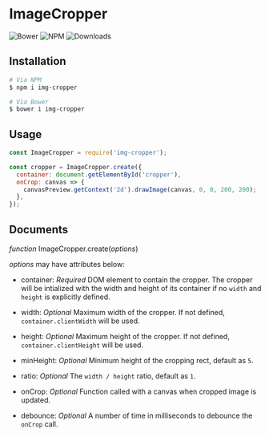 ImageCropper
===
![Bower](https://img.shields.io/bower/v/img-cropper.svg)
![NPM](https://img.shields.io/npm/v/img-cropper.svg)
![Downloads](https://img.shields.io/npm/dt/img-cropper.svg)

Installation
---
``` sh
# Via NPM
$ npm i img-cropper

# Via Bower
$ bower i img-cropper
```

Usage
---
``` js
const ImageCropper = require('img-cropper');

const cropper = ImageCropper.create({
  container: document.getElementById('cropper'),
  onCrop: canvas => {
    canvasPreview.getContext('2d').drawImage(canvas, 0, 0, 200, 200);
  },
});
```

Documents
---
*function* ImageCropper.create(*options*)

*options* may have attributes below:

  * container: *Required* DOM element to contain the cropper. The cropper will be intialized with the width and height of its container if no `width` and `height` is explicitly defined.

  * width: *Optional* Maximum width of the cropper. If not defined, `container.clientWidth` will be used.

  * height: *Optional* Maximum height of the cropper. If not defined, `container.clientHeight` will be used.

  * minHeight: *Optional* Minimum height of the cropping rect, default as `5`.

  * ratio: *Optional* The `width / height` ratio, default as `1`.

  * onCrop: *Optional* Function called with a canvas when cropped image is updated.

  * debounce: *Optional* A number of time in milliseconds to debounce the `onCrop` call.
